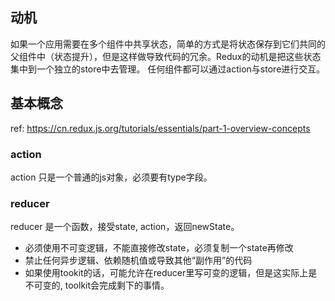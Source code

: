 ## 动机
如果一个应用需要在多个组件中共享状态，简单的方式是将状态保存到它们共同的父组件中（状态提升），但是这样做导致代码的冗余。Redux的动机是把这些状态集中到一个独立的store中去管理。
任何组件都可以通过action与store进行交互。

## 基本概念
ref: https://cn.redux.js.org/tutorials/essentials/part-1-overview-concepts

### action
action 只是一个普通的js对象，必须要有type字段。

### reducer
reducer 是一个函数，接受state,  action，返回newState。
- 必须使用不可变逻辑，不能直接修改state，必须复制一个state再修改
- 禁止任何异步逻辑、依赖随机值或导致其他“副作用”的代码
- 如果使用tookit的话，可能允许在reducer里写可变的逻辑，但是这实际上是不可变的, toolkit会完成剩下的事情。

